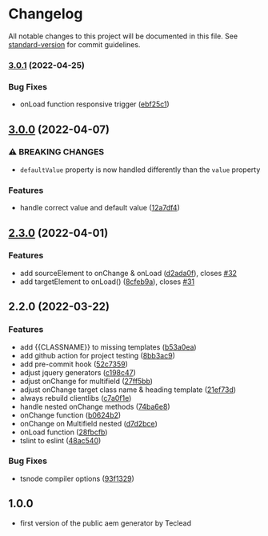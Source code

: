 # Changelog

All notable changes to this project will be documented in this file. See [standard-version](https://github.com/conventional-changelog/standard-version) for commit guidelines.

### [3.0.1](https://github.com/Teclead/AEM-Generator/compare/v3.0.0...v3.0.1) (2022-04-25)


### Bug Fixes

* onLoad function responsive trigger ([ebf25c1](https://github.com/Teclead/AEM-Generator/commit/ebf25c1db355f3fa0fa0c96ace52718bfe8fc656))

## [3.0.0](https://github.com/Teclead/AEM-Generator/compare/v2.3.0...v3.0.0) (2022-04-07)


### ⚠ BREAKING CHANGES

* `defaultValue` property is now handled differently than the `value` property

### Features

* handle correct value and default value ([12a7df4](https://github.com/Teclead/AEM-Generator/commit/12a7df46d7c778d575990ae40b03a8179ef8f9d1))

## [2.3.0](https://github.com/Teclead/AEM-Generator/compare/v2.2.0...v2.3.0) (2022-04-01)


### Features

* add sourceElement to onChange & onLoad ([d2ada0f](https://github.com/Teclead/AEM-Generator/commit/d2ada0f4258100fff9bcbaeda0aa4fb0bc63237e)), closes [#32](https://github.com/Teclead/AEM-Generator/issues/32)
* add targetElement to onLoad() ([8cfeb9a](https://github.com/Teclead/AEM-Generator/commit/8cfeb9a16f0ad6d487334d7498c3fef5adfdf9dc)), closes [#31](https://github.com/Teclead/AEM-Generator/issues/31)

## 2.2.0 (2022-03-22)


### Features

* add {{CLASSNAME}} to missing templates ([b53a0ea](https://github.com/Teclead/AEM-Generator/commit/b53a0ea89396ede5c440982ca0df279b1f07d243))
* add github action for project testing ([8bb3ac9](https://github.com/Teclead/AEM-Generator/commit/8bb3ac9593cd70ca725fa97df0bfba47942a91a9))
* add pre-commit hook ([52c7359](https://github.com/Teclead/AEM-Generator/commit/52c735961a9e9b6b1f50af005e77118a9d4610d2))
* adjust jquery generators ([c198c47](https://github.com/Teclead/AEM-Generator/commit/c198c47d6c4599edca9daeff68f84595ae56e691))
* adjust onChange for multifield ([27ff5bb](https://github.com/Teclead/AEM-Generator/commit/27ff5bb7fddc421ccdfcd86f3f8742cd222d7d6f))
* adjust onChange target class name & heading template ([21ef73d](https://github.com/Teclead/AEM-Generator/commit/21ef73dc350d33d273f265d75ab75da7d0922b26))
* always rebuild clientlibs ([c7a0f1e](https://github.com/Teclead/AEM-Generator/commit/c7a0f1ef20b0431574c2a09ffe8e708d6aebc313))
* handle nested onChange methods ([74ba6e8](https://github.com/Teclead/AEM-Generator/commit/74ba6e89d050baed184b45186775152d2e0b01ea))
* onChange function ([b0624b2](https://github.com/Teclead/AEM-Generator/commit/b0624b27d59afc53d083f433e72cda221f13e2f0))
* onChange on Multifield nested ([d7d2bce](https://github.com/Teclead/AEM-Generator/commit/d7d2bcef9c8a5d400277da13e5dbf28b20c92320))
* onLoad function ([28fbcfb](https://github.com/Teclead/AEM-Generator/commit/28fbcfb15b942f07c37d46f26f8107285f4f24c2))
* tslint to eslint ([48ac540](https://github.com/Teclead/AEM-Generator/commit/48ac540e553dc08b566049e2b7e44f55af297092))


### Bug Fixes

* tsnode compiler options ([93f1329](https://github.com/Teclead/AEM-Generator/commit/93f13297e73cfe256468d90d4bce255be9346123))

## 1.0.0
- first version of the public aem generator by Teclead